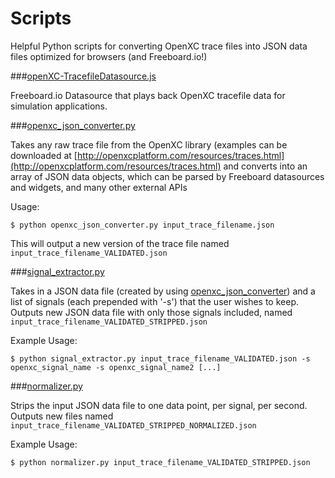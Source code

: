 # Scripts

Helpful Python scripts for converting OpenXC trace files into JSON data files optimized for browsers (and Freeboard.io!)

###[openXC-TracefileDatasource.js](./openXC-TracefileDatasource.js)

Freeboard.io Datasource that plays back OpenXC tracefile data for simulation applications.

###[openxc_json_converter.py](./openxc_json_converter.py)

Takes any raw trace file from the OpenXC library (examples can be downloaded at [http://openxcplatform.com/resources/traces.html](http://openxcplatform.com/resources/traces.html) and converts into an array of JSON data objects, which can be parsed by Freeboard datasources and widgets, and many other external APIs

Usage:
```Shell
$ python openxc_json_converter.py input_trace_filename.json
```

This will output a new version of the trace file named `input_trace_filename_VALIDATED.json`


###[signal_extractor.py](./signal_extractor.py)

Takes in a JSON data file (created by using [openxc_json_converter](#openxc_json_converter.py)) and a list of signals (each prepended with '-s') that the user wishes to keep.  Outputs new JSON data file with only those signals included, named `input_trace_filename_VALIDATED_STRIPPED.json`

Example Usage:
```Shell
$ python signal_extractor.py input_trace_filename_VALIDATED.json -s openxc_signal_name -s openxc_signal_name2 [...]
```

###[normalizer.py](./normalizer.py)

Strips the input JSON data file to one data point, per signal, per second.  Outputs new files named `input_trace_filename_VALIDATED_STRIPPED_NORMALIZED.json`

Example Usage:
```Shell
$ python normalizer.py input_trace_filename_VALIDATED_STRIPPED.json
```
